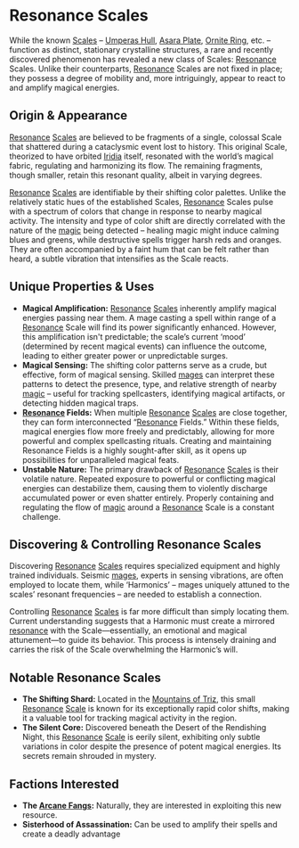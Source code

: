 # Resonance Scales

While the known [Scales](/geography/landmark/scale.md) – [Umperas Hull](/geography/scale/umperas-hull.md), [Asara Plate](/geography/scale/asara-plate.md), [Ornite Ring](/geography/scale/ornite-ring.md), etc. – function as distinct, stationary crystalline structures, a rare and recently discovered phenomenon has revealed a new class of Scales: [Resonance](/raw/20250501/resonance/resonance.md) Scales. Unlike their counterparts, [Resonance](/raw/20250504/cataclysm/resonance.md) Scales are not fixed in place; they possess a degree of mobility and, more intriguingly, appear to react to and amplify magical energies.

## Origin & Appearance

[Resonance](/raw/20250501/resonance/resonance.md) [Scales](/geography/landmark/scale.md) are believed to be fragments of a single, colossal Scale that shattered during a cataclysmic event lost to history. This original Scale, theorized to have orbited [Iridia](/geography/world/iridia.md) itself, resonated with the world’s magical fabric, regulating and harmonizing its flow. The remaining fragments, though smaller, retain this resonant quality, albeit in varying degrees.

[Resonance](/raw/20250501/resonance/resonance.md) [Scales](/geography/landmark/scale.md) are identifiable by their shifting color palettes. Unlike the relatively static hues of the established Scales, [Resonance](/raw/20250504/cataclysm/resonance.md) Scales pulse with a spectrum of colors that change in response to nearby magical activity. The intensity and type of color shift are directly correlated with the nature of the [magic](/structure/mechanic/magic.md) being detected – healing magic might induce calming blues and greens, while destructive spells trigger harsh reds and oranges.  They are often accompanied by a faint hum that can be felt rather than heard, a subtle vibration that intensifies as the Scale reacts.

## Unique Properties & Uses

*   **Magical Amplification:** [Resonance](/raw/20250501/resonance/resonance.md) [Scales](/geography/landmark/scale.md) inherently amplify magical energies passing near them. A mage casting a spell within range of a [Resonance](/raw/20250504/cataclysm/resonance.md) Scale will find its power significantly enhanced. However, this amplification isn't predictable; the scale’s current ‘mood’ (determined by recent magical events) can influence the outcome, leading to either greater power or unpredictable surges.
*   **Magical Sensing:** The shifting color patterns serve as a crude, but effective, form of magical sensing. Skilled [mages](/raw/20250504/mage/mages.md) can interpret these patterns to detect the presence, type, and relative strength of nearby [magic](/structure/mechanic/magic.md) – useful for tracking spellcasters, identifying magical artifacts, or detecting hidden magical traps.
*   **[Resonance](/raw/20250501/resonance/resonance.md) Fields:** When multiple [Resonance](/raw/20250504/cataclysm/resonance.md) [Scales](/geography/landmark/scale.md) are close together, they can form interconnected “[Resonance](/structure/mechanic/resonance.md) Fields.” Within these fields, magical energies flow more freely and predictably, allowing for more powerful and complex spellcasting rituals. Creating and maintaining Resonance Fields is a highly sought-after skill, as it opens up possibilities for unparalleled magical feats.
*   **Unstable Nature:** The primary drawback of [Resonance](/raw/20250501/resonance/resonance.md) [Scales](/geography/landmark/scale.md) is their volatile nature. Repeated exposure to powerful or conflicting magical energies can destabilize them, causing them to violently discharge accumulated power or even shatter entirely. Properly containing and regulating the flow of [magic](/structure/mechanic/magic.md) around a [Resonance](/raw/20250504/cataclysm/resonance.md) Scale is a constant challenge.

## Discovering & Controlling Resonance Scales

Discovering [Resonance](/raw/20250501/resonance/resonance.md) [Scales](/geography/landmark/scale.md) requires specialized equipment and highly trained individuals. Seismic [mages](/raw/20250504/mage/mages.md), experts in sensing vibrations, are often employed to locate them, while ‘Harmonics’ – mages uniquely attuned to the scales’ resonant frequencies – are needed to establish a connection.

Controlling [Resonance](/raw/20250501/resonance/resonance.md) [Scales](/geography/landmark/scale.md) is far more difficult than simply locating them.  Current understanding suggests that a Harmonic must create a mirrored [resonance](/raw/20250504/cataclysm/resonance.md) with the Scale—essentially, an emotional and magical attunement—to guide its behavior.  This process is intensely draining and carries the risk of the Scale overwhelming the Harmonic’s will.

## Notable Resonance Scales

*   **The Shifting Shard:** Located in the [Mountains of Triz](/geography/region/mountains-of-triz.md), this small [Resonance](/raw/20250501/resonance/resonance.md) [Scale](/geography/landmark/scale.md) is known for its exceptionally rapid color shifts, making it a valuable tool for tracking magical activity in the region.
*   **The Silent Core:** Discovered beneath the Desert of the Rendishing Night, this [Resonance](/raw/20250501/resonance/resonance.md) [Scale](/geography/landmark/scale.md) is eerily silent, exhibiting only subtle variations in color despite the presence of potent magical energies. Its secrets remain shrouded in mystery.

## Factions Interested

* **The [Arcane Fangs](/structure/society/factions/arcane-fangs.md):** Naturally, they are interested in exploiting this new resource.
* **Sisterhood of Assassination:**  Can be used to amplify their spells and create a deadly advantage
